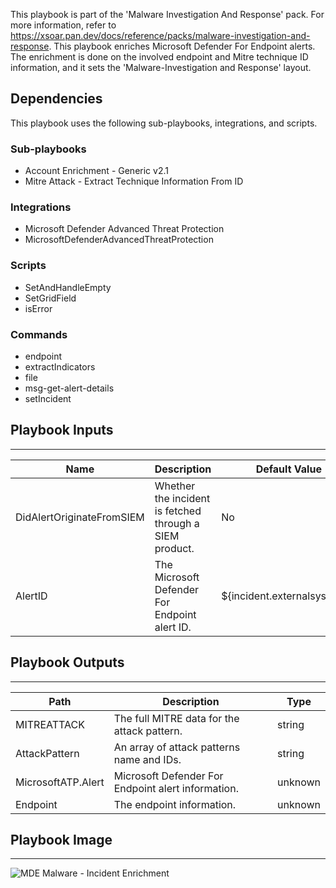 This playbook is part of the 'Malware Investigation And Response' pack. For more information, refer to https://xsoar.pan.dev/docs/reference/packs/malware-investigation-and-response.
This playbook enriches Microsoft Defender For Endpoint alerts. The enrichment is done on the involved endpoint and Mitre technique ID information, and it sets the 'Malware-Investigation and Response' layout.

## Dependencies

This playbook uses the following sub-playbooks, integrations, and scripts.

### Sub-playbooks

* Account Enrichment - Generic v2.1
* Mitre Attack - Extract Technique Information From ID

### Integrations

* Microsoft Defender Advanced Threat Protection
* MicrosoftDefenderAdvancedThreatProtection

### Scripts

* SetAndHandleEmpty
* SetGridField
* isError

### Commands

* endpoint
* extractIndicators
* file
* msg-get-alert-details
* setIncident

## Playbook Inputs

---

| **Name** | **Description** | **Default Value** | **Required** |
| --- | --- | --- | --- |
| DidAlertOriginateFromSIEM | Whether the incident is fetched through a SIEM product.  | No | Optional |
| AlertID | The Microsoft Defender For Endpoint alert ID. | ${incident.externalsystemid} | Optional |

## Playbook Outputs

---

| **Path** | **Description** | **Type** |
| --- | --- | --- |
| MITREATTACK | The full MITRE data for the attack pattern. | string |
| AttackPattern | An array of attack patterns name and IDs. | string |
| MicrosoftATP.Alert | Microsoft Defender For Endpoint alert information. | unknown |
| Endpoint | The endpoint information. | unknown |

## Playbook Image

---

![MDE Malware - Incident Enrichment](../doc_files/MDE_Malware_-_Incident_Enrichment.png)

